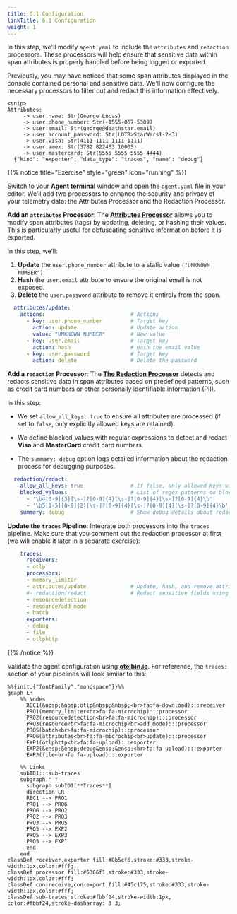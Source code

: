 ```yaml
---
title: 6.1 Configuration
linkTitle: 6.1 Configuration
weight: 1
---
```


In this step, we'll modify `agent.yaml` to include the `attributes` and `redaction` processors. These processors will help ensure that sensitive data within span attributes is properly handled before being logged or exported.

Previously, you may have noticed that some span attributes displayed in the console contained personal and sensitive data. We'll now configure the necessary processors to filter out and redact this information effectively.

```text
<snip>
Attributes:
     -> user.name: Str(George Lucas)
     -> user.phone_number: Str(+1555-867-5309)
     -> user.email: Str(george@deathstar.email)
     -> user.account_password: Str(LOTR>StarWars1-2-3)
     -> user.visa: Str(4111 1111 1111 1111)
     -> user.amex: Str(3782 822463 10005)
     -> user.mastercard: Str(5555 5555 5555 4444)
  {"kind": "exporter", "data_type": "traces", "name": "debug"}
```

{{% notice title="Exercise" style="green" icon="running" %}}

Switch to your **Agent terminal** window and open the `agent.yaml` file in your editor. We’ll add two processors to enhance the security and privacy of your telemetry data: the Attributes Processor and the Redaction Processor.

**Add an `attributes` Processor**: The [**Attributes Processor**](https://github.com/open-telemetry/opentelemetry-collector-contrib/tree/main/processor/attributesprocessor) allows you to modify span attributes (tags) by updating, deleting, or hashing their values. This is particularly useful for obfuscating sensitive information before it is exported.

In this step, we’ll:

1. **Update** the `user.phone_number` attribute to a static value `("UNKNOWN NUMBER")`.
2. **Hash** the `user.email` attribute to ensure the original email is not exposed.
3. **Delete** the `user.password` attribute to remove it entirely from the span.

```yaml
  attributes/update:
    actions:                           # Actions
      - key: user.phone_number         # Target key
        action: update                 # Update action
        value: "UNKNOWN NUMBER"        # New value
      - key: user.email                # Target key
        action: hash                   # Hash the email value
      - key: user.password             # Target key
        action: delete                 # Delete the password
  ```

**Add a `redaction` Processor**: The [**The Redaction Processor**](https://github.com/open-telemetry/opentelemetry-collector-contrib/tree/main/processor/redactionprocessor) detects and redacts sensitive data in span attributes based on predefined patterns, such as credit card numbers or other personally identifiable information (PII).

In this step:

- We set `allow_all_keys: true` to ensure all attributes are processed (if set to `false`, only explicitly allowed keys are retained).

- We define blocked_values with regular expressions to detect and redact **Visa** and **MasterCard** credit card numbers.

- The `summary: debug` option logs detailed information about the redaction process for debugging purposes.

```yaml
  redaction/redact:
    allow_all_keys: true               # If false, only allowed keys will be retained
    blocked_values:                    # List of regex patterns to block
      - '\b4[0-9]{3}[\s-]?[0-9]{4}[\s-]?[0-9]{4}[\s-]?[0-9]{4}\b'       # Visa
      - '\b5[1-5][0-9]{2}[\s-]?[0-9]{4}[\s-]?[0-9]{4}[\s-]?[0-9]{4}\b'  # MasterCard
    summary: debug                     # Show debug details about redaction
```

**Update the `traces` Pipeline**: Integrate both processors into the `traces` pipeline. Make sure that you comment out the redaction processor at first (we will enable it later in a separate exercise):

```yaml
    traces:
      receivers:
      - otlp
      processors:
      - memory_limiter
      - attributes/update              # Update, hash, and remove attributes
      #- redaction/redact              # Redact sensitive fields using regex
      - resourcedetection
      - resource/add_mode
      - batch
      exporters:
      - debug
      - file
      - otlphttp
```

{{% /notice %}}

Validate the agent configuration using **[otelbin.io](https://www.otelbin.io/)**. For reference, the `traces:` section of your pipelines will look similar to this:

```mermaid
%%{init:{"fontFamily":"monospace"}}%%
graph LR
    %% Nodes
      REC1(&nbsp;&nbsp;otlp&nbsp;&nbsp;<br>fa:fa-download):::receiver
      PRO1(memory_limiter<br>fa:fa-microchip):::processor
      PRO2(resourcedetection<br>fa:fa-microchip):::processor
      PRO3(resource<br>fa:fa-microchip<br>add_mode):::processor
      PRO5(batch<br>fa:fa-microchip):::processor
      PRO6(attributes<br>fa:fa-microchip<br>update):::processor
      EXP1(otlphttp<br>fa:fa-upload):::exporter
      EXP2(&ensp;&ensp;debug&ensp;&ensp;<br>fa:fa-upload):::exporter
      EXP3(file<br>fa:fa-upload):::exporter

    %% Links
    subID1:::sub-traces
    subgraph " "
      subgraph subID1[**Traces**]
      direction LR
      REC1 --> PRO1
      PRO1 --> PRO6
      PRO6 --> PRO2
      PRO2 --> PRO3
      PRO3 --> PRO5
      PRO5 --> EXP2
      PRO5 --> EXP3
      PRO5 --> EXP1
      end
    end
classDef receiver,exporter fill:#8b5cf6,stroke:#333,stroke-width:1px,color:#fff;
classDef processor fill:#6366f1,stroke:#333,stroke-width:1px,color:#fff;
classDef con-receive,con-export fill:#45c175,stroke:#333,stroke-width:1px,color:#fff;
classDef sub-traces stroke:#fbbf24,stroke-width:1px, color:#fbbf24,stroke-dasharray: 3 3;
```
